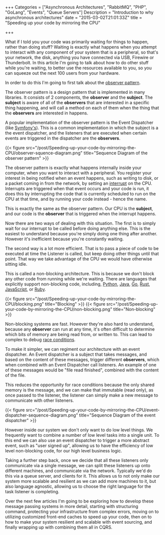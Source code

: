+++
Categories = ["Asynchronous Architectures", "RabbitMQ", "PHP", "GoLang", "Events", "Queue Servers"]
Description = "Introduction to why asynchronous architectures"
date = "2015-03-02T21:01:33Z"
title = "Speeding up your code by mirroring the CPU"

+++

What if I told you your code was primarily waiting for things to happen, rather than doing stuff? Waiting is exactly what happens when you attempt to interact with any component of your system that is a peripheral, so that's your network, the disk, anything you have connected via USB, Firewire or Thunderbolt. In this article I'm going to talk about how to do other stuff while you're waiting, to better use the resources available to you, so you can squeeze out the next 100 users from your hardware.

In order to do this I'm going to first talk about the [observer pattern](http://en.wikipedia.org/wiki/Observer_pattern).

The observer pattern is a design pattern that is implemented in many libraries. It consists of 2 components, the **observer** and the **subject**. The **subject** is aware of all of the **observers** that are interested in a specific thing happening, and will call a method on each of them when the thing that the **observers** are interested in happens.

A popular implementation of the observer pattern is the Event Dispatcher (like [Symfony's](http://symfony.com/doc/current/components/event_dispatcher/introduction.html)). This is a common implementation in which the subject is a the event dispatcher, and the listeners that are executed when certain events are triggered in the dispatcher are the **observers**.

{{< figure src="/post/Speeding-up-your-code-by-mirroring-the-CPU/observer-squence-diagram.png" title="Sequence Diagram of the observer pattern" >}}



The observer pattern is exactly what happens internally inside your computer, when you want to interact with a peripheral. You register your interest in being notified when an event happens, such as writing to disk, or a packet coming in from the network, by setting an [interrupt](http://en.wikipedia.org/wiki/Interrupt) on the CPU. Interrupts are triggered when that event occurs and your code is run, it does this by interrupting the code that is currently scheduled to run on the CPU at that time, and by running your code instead - hence the name.

This is exactly the same as the observer pattern. Our CPU is the **subject**, and our code is the **observer** that is triggered when the interrupt happens.

Now there are two ways of dealing with this situation. The first is to simply wait for our interrupt to be called before doing anything else. This is the easiest to understand because you're simply doing one thing after another. However it's inefficient because you're constantly waiting.

The second way is a lot more efficient. That is to pass a piece of code to be executed at time the Listener is called, but keep doing other things until that point. That way we take advantage of the CPU we would have otherwise sitting idle.

This is called a non-blocking architecture. This is because we don't block any other code from running while we're waiting. There are languages that explicitly support non-blocking code, including, [Python](https://docs.python.org/2/library/multiprocessing.html), [Java](https://spring.io/guides/gs/async-method/), [Go](https://golang.org/doc/effective_go.html#concurrency), [Rust](http://static.rust-lang.org/doc/master/book/concurrency.html), [JavaScript](http://www.html5rocks.com/en/tutorials/es6/promises/), or [Ruby](http://rubyeventmachine.com/).

{{< figure src="/post/Speeding-up-your-code-by-mirroring-the-CPU/blocking.png" title="Blocking" >}}
{{< figure src="/post/Speeding-up-your-code-by-mirroring-the-CPU/non-blocking.png" title="Non-blocking" >}}

Non-blocking systems are fast. However they're also hard to understand, because any **observer** can run at any time, it's often difficult to determine which bits of memory are being read from, or written to. This can lead to complex to debug [race conditions](http://en.wikipedia.org/wiki/Race_condition).

To make it simpler, we can regiment our architecture with an event dispatcher. An Event dispatcher is a subject that takes messages, and based on the content of these messages, trigger different **observers**, which when combined with an Event Dispatcher call listeners. An example of one of these messages would be "file read finished", combined with the content of the file.

This reduces the opportunity for race conditions because the only shared memory is the message, and we can make that immutable (read only), as once passed to the listener, the listener can simply make a new message to communicate with other listeners.

{{< figure src="/post/Speeding-up-your-code-by-mirroring-the-CPU/event-dispatcher-sequence-diagram.png" title="Sequence Diagram of the event dispatcher" >}}

However inside our system we don't only want to do low level things. We frequently want to combine a number of low level tasks into a single unit. To this end we can also use an event dispatcher to trigger a more abstract event, such as "user signed up", allowing us to have the efficiency of low level non-blocking code, for our high level business logic.

Taking a further step back, once we decide that all these listeners only communicate via a single message, we can split these listeners up onto different machines, and communicate via the network. Typically we'd do this via a queue server, and clients for it. This allows us to not only make our system more scalable and resilient as we can add more machines to it, but also language agnostic, allowing us to choose the right language for the task listener is completing.

Over the next few articles I'm going to be exploring how to develop these message passing systems in more detail, starting with structuring command, protecting your infrastructure from complex errors, moving on to utilizing customized front-end caches to speed up your code, then on to how to make your system resilient and scalable with event sourcing, and finally wrapping up with combining them all in CQRS.
